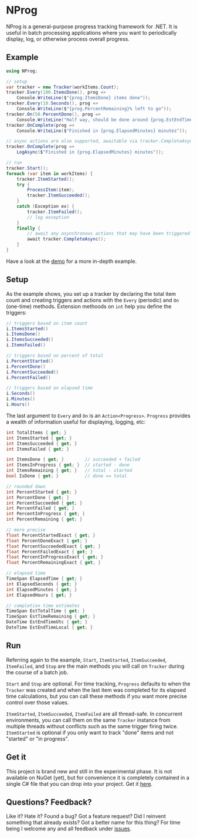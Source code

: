 # NProg

NProg is a general-purpose progress tracking framework for .NET. It is useful in batch processing applications where you want to periodically display, log, or otherwise process overall progress.

## Example

```C#
using NProg;

// setup
var tracker = new Tracker(workItems.Count);
tracker.Every(100.ItemsDone(), prog =>
    Console.WriteLine($"{prog.ItemsDone} items done"));
tracker.Every(10.Seconds(), prog =>
    Console.WriteLine($"{prog.PercentRemaining}% left to go"));
tracker.On(50.PercentDone(), prog =>
    Console.WriteLine("Half way, should be done around {prog.EstEndTimeLocal:h:mm tt}"));
tracker.OnComplete(prog =>
    Console.WriteLine($"Finished in {prog.ElapsedMinutes} minutes"));

// async actions are also supported, awaitable via tracker.CompleteAsync()
tracker.OnComplete(prog =>
    LogAsync($"Finished in {prog.ElapsedMinutes} minutes"));

// run
tracker.Start();
foreach (var item in workItems) {
    tracker.ItemStarted();
    try {
        ProcessItem(item);
        tracker.ItemSucceeded();
    }
    catch (Exception ex) {
        tracker.ItemFailed();
        // log exception
    }
    finally {
        // await any asynchronous actions that may have been triggered
        await tracker.CompleteAsync();
    }
}
```

Have a look at the [demo](https://github.com/tmenier/NProg/blob/master/NProg.Demo/Program.cs) for a more in-depth example.

## Setup

As the example shows, you set up a tracker by declaring the total item count and creating triggers and actions with the `Every` (periodic) and `On` (one-time) methods. Extension methoods on `int` help you define the triggers:

```C#
// triggers based on item count
i.ItemsStarted()
i.ItemsDone()
i.ItemsSucceeded()
i.ItemsFailed()

// triggers based on percent of total
i.PercentStarted()
i.PercentDone()
i.PercentSucceeded()
i.PercentFailed()

// triggers based on elapsed time
i.Seconds()
i.Minutes()
i.Hours()
```

The last argument to `Every` and `On` is an `Action<Progress>`. `Progress` provides a wealth of information useful for displaying, logging, etc:

```c#
int TotalItems { get; }
int ItemsStarted { get; }
int ItemsSucceeded { get; }
int ItemsFailed { get; }

int ItemsDone { get; }        // succeeded + failed
int ItemsInProgress { get; }  // started - done
int ItemsRemaining { get; }   // total - started
bool IsDone { get; }          // done == total

// rounded down
int PercentStarted { get; }
int PercentDone { get; }
int PercentSucceeded { get; }
int PercentFailed { get; }
int PercentInProgress { get; }
int PercentRemaining { get; }

// more precise
float PercentStartedExact { get; }
float PercentDoneExact { get; }
float PercentSucceededExact { get; }
float PercentFailedExact { get; }
float PercentInProgressExact { get; }
float PercentRemainingExact { get; }

// elapsed time
TimeSpan ElapsedTime { get; }
int ElapsedSeconds { get; }
int ElapsedMinutes { get; }
int ElapsedHours { get; }

// completion time estimates
TimeSpan EstTotalTime { get; }
TimeSpan EstTimeRemaining { get; }
DateTime EstEndTimeUtc { get; }
DateTime EstEndTimeLocal { get; }
```

## Run

Referring again to the example, `Start`, `ItemStarted`, `ItemSucceeded`, `ItemFailed`, and `Stop` are the main methods you will call on `Tracker` during the course of a batch job.

`Start` and `Stop` are optional. For time tracking, `Progress` defaults to when the `Tracker` was created and when the last item was completed for its elapsed time calculations, but you can call these methods if you want more precise control over those values.

`ItemStarted`, `ItemSucceeded`, `ItemFailed` are all thread-safe. In concurrent environments, you can call them on the same `Tracker` instance from multiple threads without conflicts such as the same trigger firing twice. `ItemStarted` is optional if you only want to track "done" items and not "started" or "in progress".
    
## Get it

This project is brand new and still in the experimental phase. It is not available on NuGet (yet), but for convenience it is completely contained in a single C# file that you can drop into your project. Get it [here](https://raw.githubusercontent.com/tmenier/NProg/master/NProg/Tracker.cs).

## Questions? Feedback?

Like it? Hate it? Found a bug? Got a feature request? Did I reinvent something that already exists? Got a better name for this thing? For time being I welcome any and all feedback under [issues](https://github.com/tmenier/NProg/issues).
